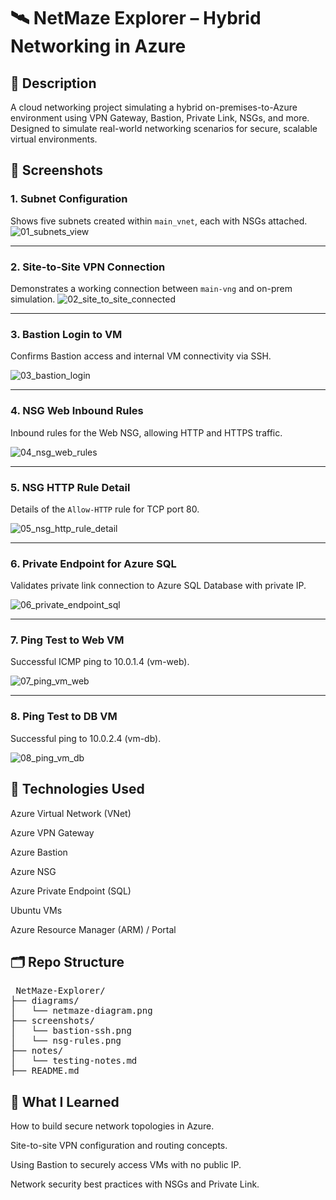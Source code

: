 # 🛰️ NetMaze Explorer – Hybrid Networking in Azure
## 📌 Description
A cloud networking project simulating a hybrid on-premises-to-Azure environment using VPN Gateway, Bastion, Private Link, NSGs, and more. Designed to simulate real-world networking scenarios for secure, scalable virtual environments.
## 📸 Screenshots

### 1. Subnet Configuration
Shows five subnets created within `main_vnet`, each with NSGs attached.
![01_subnets_view](https://github.com/user-attachments/assets/83f1aed2-724a-49d7-9a57-d15f7461b408)


---

### 2. Site-to-Site VPN Connection
Demonstrates a working connection between `main-vng` and on-prem simulation.
![02_site_to_site_connected](https://github.com/user-attachments/assets/6ccbc795-c983-491d-a018-7041e7b2c5cf)


---

### 3. Bastion Login to VM
Confirms Bastion access and internal VM connectivity via SSH.

![03_bastion_login](https://github.com/user-attachments/assets/3843ae9e-2fe6-4e3f-9e3e-8a9a8e709dd4)


---

### 4. NSG Web Inbound Rules
Inbound rules for the Web NSG, allowing HTTP and HTTPS traffic.

![04_nsg_web_rules](https://github.com/user-attachments/assets/d225e081-06de-4751-92c5-7700a76d007b)


---

### 5. NSG HTTP Rule Detail
Details of the `Allow-HTTP` rule for TCP port 80.

![05_nsg_http_rule_detail](https://github.com/user-attachments/assets/173da9bf-7a50-48e1-a768-fee05f0ad334)

---

### 6. Private Endpoint for Azure SQL
Validates private link connection to Azure SQL Database with private IP.

![06_private_endpoint_sql](https://github.com/user-attachments/assets/a2e1cc37-d496-4024-a071-2e9413fcf207)

---

### 7. Ping Test to Web VM
Successful ICMP ping to 10.0.1.4 (vm-web).

![07_ping_vm_web](https://github.com/user-attachments/assets/80cb9750-4dbe-4f56-b00a-bfdfd82702f1)


---

### 8. Ping Test to DB VM
Successful ping to 10.0.2.4 (vm-db).

![08_ping_vm_db](https://github.com/user-attachments/assets/b5feeb0e-68de-401d-9d92-2e8c0f69d315)


## 🔧 Technologies Used
Azure Virtual Network (VNet)

Azure VPN Gateway

Azure Bastion

Azure NSG

Azure Private Endpoint (SQL)

Ubuntu VMs

Azure Resource Manager (ARM) / Portal
## 🗂️ Repo Structure
<pre> NetMaze-Explorer/
├── diagrams/
│   └── netmaze-diagram.png
├── screenshots/
│   └── bastion-ssh.png
│   └── nsg-rules.png
├── notes/
│   └── testing-notes.md
├── README.md
</pre>
## 🧠 What I Learned
How to build secure network topologies in Azure.

Site-to-site VPN configuration and routing concepts.

Using Bastion to securely access VMs with no public IP.

Network security best practices with NSGs and Private Link.

